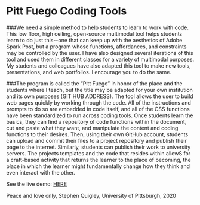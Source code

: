 # Pitt Fuego Coding Tools


 
###We need a simple method to help students to learn to work with code. This low floor, high ceiling, open-source multimodal tool helps students learn to do just this--one that can keep up with the aesthetics of Adobe Spark Post, but a program whose functions, affordances, and constraints may be controlled by the user. I have also designed several iterations of this tool and used them in different classes for a variety of multimodal purposes. My students and colleagues have also adapted this tool to make new tools, presentations, and web portfolios. I encourage you to do the same. 

###The program is called the “Pitt Fuego” in honor of the place and the students where I teach, but the title may be adapted for your own institution and its own purposes (GIT HUB ADDRESS). The tool allows the user to build web pages quickly by working through the code. All of the instructions and prompts to do so are embedded in code itself, and all of the CSS functions have been standardized to run across coding tools. Once students learn the basics, they can find a repository of code functions within the document, cut and paste what they want, and manipulate the content and coding functions to their desires. Then, using their own GitHub account, students can upload and commit their files to a project repository and publish their page to the internet. Similarly, students can publish their work to university servers.  The projects templates and the code that resides within allowS for a craft-based activity that returns the learner to the place of becoming, the place in which the learner might fundamentally change how they think and even interact with the other. 


See the live demo: [HERE](https://sjquigley.github.io/Pitt-Fuego-Coding-Tools/)


Peace and love only, Stephen Quigley, University of Pittsburgh, 2020 
